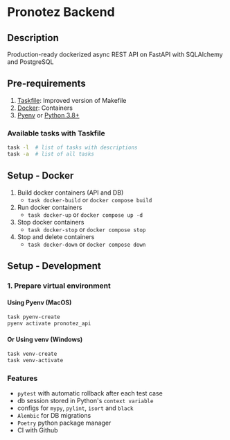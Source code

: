 # Pronotez Backend

## Description
Production-ready dockerized async REST API on FastAPI with SQLAlchemy and PostgreSQL

## Pre-requirements
1. [Taskfile](https://taskfile.dev/): Improved version of Makefile
2. [Docker](https://www.docker.com/): Containers
3. [Pyenv](https://github.com/pyenv/pyenv-installer) or [Python 3.8+](https://www.python.org/)

### Available tasks with Taskfile
```bash
task -l  # list of tasks with descriptions
task -a  # list of all tasks
```

## Setup - Docker
1. Build docker containers (API and DB)
   * `task docker-build` or `docker compose build`
2. Run docker containers
   * `task docker-up` or `docker compose up -d`
3. Stop docker containers
   * `task docker-stop` or `docker compose stop`
4. Stop and delete containers
   * `task docker-down` or `docker compose down`

## Setup - Development

### 1. Prepare virtual environment
#### Using Pyenv (MacOS)
```bash
task pyenv-create
pyenv activate pronotez_api
```
#### Or Using venv (Windows)
```bash
task venv-create
task venv-activate
```

### Features
- `pytest` with automatic rollback after each test case
- db session stored in Python's `context variable`
- configs for `mypy`, `pylint`, `isort` and `black`
- `Alembic` for DB migrations
- `Poetry` python package manager
- CI with Github

